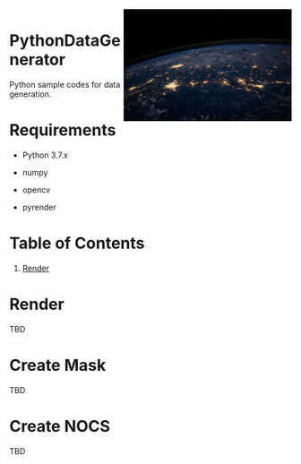 <img src="https://github.com/Robonchu/PythonDataGenerator/blob/master/imgs/big_data.jpg?raw=true" align="right" width="300" alt="header pic"/>

# PythonDataGenerator

Python sample codes for data generation.

# Requirements

- Python 3.7.x

- numpy

- opencv

- pyrender

# Table of Contents

1. [Render](#render)

# Render

TBD

# Create Mask

TBD

# Create NOCS

TBD